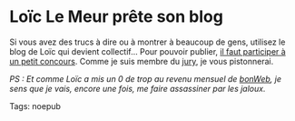 # Loïc Le Meur prête son blog

Si vous avez des trucs à dire ou à montrer à beaucoup de gens, utilisez le blog de Loïc qui devient collectif… Pour pouvoir publier, [il faut participer à un petit concours](http://www.loiclemeur.com/france/2007/06/concours-de-blo.html). Comme je suis membre du [jury](http://www.loiclemeur.com/france/2007/07/le-jury-de-blog.html), je vous pistonnerai.

*PS : Et comme Loïc a mis un 0 de trop au revenu mensuel de [bonWeb](http://www.bonweb.com), je sens que je vais, encore une fois, me faire assassiner par les jaloux.*

Tags: noepub